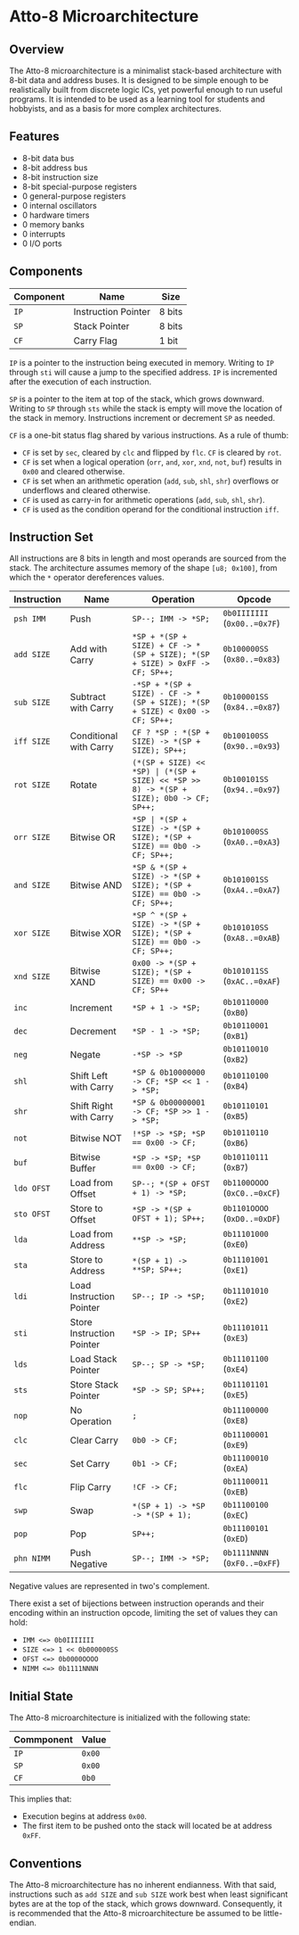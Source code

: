 # Atto-8 Microarchitecture

## Overview

The Atto-8 microarchitecture is a minimalist stack-based architecture with 8-bit data and address buses. It is designed to be simple enough to be realistically built from discrete logic ICs, yet powerful enough to run useful programs. It is intended to be used as a learning tool for students and hobbyists, and as a basis for more complex architectures.

## Features

- 8-bit data bus
- 8-bit address bus
- 8-bit instruction size
- 8-bit special-purpose registers
- 0 general-purpose registers
- 0 internal oscillators
- 0 hardware timers
- 0 memory banks
- 0 interrupts
- 0 I/O ports

## Components

| Component | Name                | Size   |
| --------- | ------------------- | ------ |
| `IP`      | Instruction Pointer | 8 bits |
| `SP`      | Stack Pointer       | 8 bits |
| `CF`      | Carry Flag          | 1 bit  |

`IP` is a pointer to the instruction being executed in memory. Writing to `IP` through `sti` will cause a jump to the specified address. `IP` is incremented after the execution of each instruction.

`SP` is a pointer to the item at top of the stack, which grows downward. Writing to `SP` through `sts` while the stack is empty will move the location of the stack in memory. Instructions increment or decrement `SP` as needed.

`CF` is a one-bit status flag shared by various instructions. As a rule of thumb:

- `CF` is set by `sec`, cleared by `clc` and flipped by `flc`. `CF` is cleared by `rot`.
- `CF` is set when a logical operation (`orr`, `and`, `xor`, `xnd`, `not`, `buf`) results in `0x00` and cleared otherwise.
- `CF` is set when an arithmetic operation (`add`, `sub`, `shl`, `shr`) overflows or underflows and cleared otherwise.
- `CF` is used as carry-in for arithmetic operations (`add`, `sub`, `shl`, `shr`).
- `CF` is used as the condition operand for the conditional instruction `iff`.

## Instruction Set

All instructions are 8 bits in length and most operands are sourced from the stack. The architecture assumes memory of the shape `[u8; 0x100]`, from which the `*` operator dereferences values.

| Instruction | Name                      | Operation                                                                               | Opcode                       |
| ----------- | ------------------------- | --------------------------------------------------------------------------------------- | ---------------------------- |
| `psh IMM`   | Push                      | `SP--; IMM -> *SP;`                                                                     | `0b0IIIIIII` (`0x00..=0x7F`) |
| `add SIZE`  | Add with Carry            | `*SP + *(SP + SIZE) + CF -> *(SP + SIZE); *(SP + SIZE) > 0xFF -> CF; SP++;`             | `0b100000SS` (`0x80..=0x83`) |
| `sub SIZE`  | Subtract with Carry       | `-*SP + *(SP + SIZE) - CF -> *(SP + SIZE); *(SP + SIZE) < 0x00 -> CF; SP++;`            | `0b100001SS` (`0x84..=0x87`) |
| `iff SIZE`  | Conditional with Carry    | `CF ? *SP : *(SP + SIZE) -> *(SP + SIZE); SP++;`                                        | `0b100100SS` (`0x90..=0x93`) |
| `rot SIZE`  | Rotate                    | `(*(SP + SIZE) << *SP) \| (*(SP + SIZE) << *SP >> 8) -> *(SP + SIZE); 0b0 -> CF; SP++;` | `0b100101SS` (`0x94..=0x97`) |
| `orr SIZE`  | Bitwise OR                | `*SP \| *(SP + SIZE) -> *(SP + SIZE); *(SP + SIZE) == 0b0 -> CF; SP++;`                 | `0b101000SS` (`0xA0..=0xA3`) |
| `and SIZE`  | Bitwise AND               | `*SP & *(SP + SIZE) -> *(SP + SIZE); *(SP + SIZE) == 0b0 -> CF; SP++;`                  | `0b101001SS` (`0xA4..=0xA7`) |
| `xor SIZE`  | Bitwise XOR               | `*SP ^ *(SP + SIZE) -> *(SP + SIZE); *(SP + SIZE) == 0b0 -> CF; SP++;`                  | `0b101010SS` (`0xA8..=0xAB`) |
| `xnd SIZE`  | Bitwise XAND              | `0x00 -> *(SP + SIZE); *(SP + SIZE) == 0x00 -> CF; SP++`                                | `0b101011SS` (`0xAC..=0xAF`) |
| `inc`       | Increment                 | `*SP + 1 -> *SP;`                                                                       | `0b10110000` (`0xB0`)        |
| `dec`       | Decrement                 | `*SP - 1 -> *SP;`                                                                       | `0b10110001` (`0xB1`)        |
| `neg`       | Negate                    | `-*SP -> *SP`                                                                           | `0b10110010` (`0xB2`)        |
| `shl`       | Shift Left with Carry     | `*SP & 0b10000000 -> CF; *SP << 1 -> *SP;`                                              | `0b10110100` (`0xB4`)        |
| `shr`       | Shift Right with Carry    | `*SP & 0b00000001 -> CF; *SP >> 1 -> *SP;`                                              | `0b10110101` (`0xB5`)        |
| `not`       | Bitwise NOT               | `!*SP -> *SP; *SP == 0x00 -> CF;`                                                       | `0b10110110` (`0xB6`)        |
| `buf`       | Bitwise Buffer            | `*SP -> *SP; *SP == 0x00 -> CF;`                                                        | `0b10110111` (`0xB7`)        |
| `ldo OFST`  | Load from Offset          | `SP--; *(SP + OFST + 1) -> *SP;`                                                        | `0b1100OOOO` (`0xC0..=0xCF`) |
| `sto OFST`  | Store to Offset           | `*SP -> *(SP + OFST + 1); SP++;`                                                        | `0b1101OOOO` (`0xD0..=0xDF`) |
| `lda`       | Load from Address         | `**SP -> *SP;`                                                                          | `0b11101000` (`0xE0`)        |
| `sta`       | Store to Address          | `*(SP + 1) -> **SP; SP++;`                                                              | `0b11101001` (`0xE1`)        |
| `ldi`       | Load Instruction Pointer  | `SP--; IP -> *SP;`                                                                      | `0b11101010` (`0xE2`)        |
| `sti`       | Store Instruction Pointer | `*SP -> IP; SP++`                                                                       | `0b11101011` (`0xE3`)        |
| `lds`       | Load Stack Pointer        | `SP--; SP -> *SP;`                                                                      | `0b11101100` (`0xE4`)        |
| `sts`       | Store Stack Pointer       | `*SP -> SP; SP++;`                                                                      | `0b11101101` (`0xE5`)        |
| `nop`       | No Operation              | `;`                                                                                     | `0b11100000` (`0xE8`)        |
| `clc`       | Clear Carry               | `0b0 -> CF;`                                                                            | `0b11100001` (`0xE9`)        |
| `sec`       | Set Carry                 | `0b1 -> CF;`                                                                            | `0b11100010` (`0xEA`)        |
| `flc`       | Flip Carry                | `!CF -> CF;`                                                                            | `0b11100011` (`0xEB`)        |
| `swp`       | Swap                      | `*(SP + 1) -> *SP -> *(SP + 1);`                                                        | `0b11100100` (`0xEC`)        |
| `pop`       | Pop                       | `SP++;`                                                                                 | `0b11100101` (`0xED`)        |
| `phn NIMM`  | Push Negative             | `SP--; IMM -> *SP;`                                                                     | `0b1111NNNN` (`0xF0..=0xFF`) |

Negative values are represented in two's complement.

There exist a set of bijections between instruction operands and their encoding within an instruction opcode, limiting the set of values they can hold:

- `IMM <=> 0b0IIIIIII`
- `SIZE <=> 1 << 0b000000SS`
- `OFST <=> 0b0000OOOO`
- `NIMM <=> 0b1111NNNN`

## Initial State

The Atto-8 microarchitecture is initialized with the following state:

| Commponent | Value  |
| ---------- | ------ |
| `IP`       | `0x00` |
| `SP`       | `0x00` |
| `CF`       | `0b0`  |

This implies that:

- Execution begins at address `0x00`.
- The first item to be pushed onto the stack will located be at address `0xFF`.

## Conventions

The Atto-8 microarchitecture has no inherent endianness. With that said, instructions such as `add SIZE` and `sub SIZE` work best when least significant bytes are at the top of the stack, which grows downward. Consequently, it is recommended that the Atto-8 microarchitecture be assumed to be little-endian.
